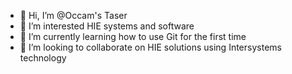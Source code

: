 - 👋 Hi, I’m @Occam's Taser
- 👀 I’m interested HIE systems and software
- 🌱 I’m currently learning how to use Git for the first time
- 💞️ I’m looking to collaborate on HIE solutions using Intersystems technology

<!---
FleetAdmiralCrunch/FleetAdmiralCrunch is a ✨ special ✨ repository because its `README.md` (this file) appears on your GitHub profile.
You can click the Preview link to take a look at your changes.
--->

